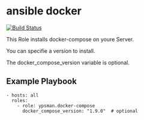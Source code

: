 ansible docker
==============
[![Build Status](https://travis-ci.org/ypsman/ansible-docker.svg?branch=master)](https://travis-ci.org/ypsman/ansible-docker)

This Role installs docker-compose on youre Server.

You can specifie a version to install.

The docker_compose_version variable is optional.

Example Playbook
----------------

    - hosts: all
      roles:
        - role: ypsman.docker-compose
          docker_compose_version: "1.9.0"  # optional
